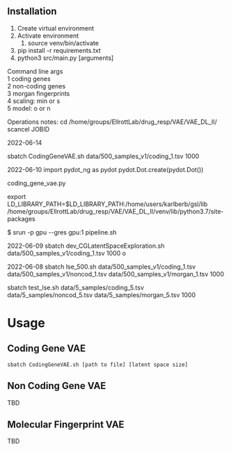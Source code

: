 ## Installation

1. Create virtual environment
2. Activate environment
   1. source venv/bin/activate
3. pip install -r requirements.txt
4. python3 src/main.py [arguments]

Command line args  
1  coding genes  
2  non-coding genes  
3  morgan fingerprints  
4  scaling: min or s  
5  model: o or n   

Operations notes:
cd /home/groups/EllrottLab/drug_resp/VAE/VAE_DL_II/
scancel JOBID

2022-06-14

sbatch CodingGeneVAE.sh data/500_samples_v1/coding_1.tsv 1000

2022-06-10
import pydot_ng as pydot
pydot.Dot.create(pydot.Dot())

coding_gene_vae.py

export LD_LIBRARY_PATH=$LD_LIBRARY_PATH:/home/users/karlberb/gsl/lib
/home/groups/EllrottLab/drug_resp/VAE/VAE_DL_II/venv/lib/python3.7/site-packages

$ srun -p gpu --gres gpu:1 pipeline.sh

2022-06-09
sbatch dev_CGLatentSpaceExploration.sh data/500_samples_v1/coding_1.tsv 1000 o

2022-06-08
sbatch lse_500.sh data/500_samples_v1/coding_1.tsv data/500_samples_v1/noncod_1.tsv data/500_samples_v1/morgan_1.tsv 1000

sbatch test_lse.sh data/5_samples/coding_5.tsv data/5_samples/noncod_5.tsv data/5_samples/morgan_5.tsv 1000

# Usage

## Coding Gene VAE

```
sbatch CodingGeneVAE.sh [path to file] [latent space size]
```

## Non Coding Gene VAE

TBD

## Molecular Fingerprint VAE

TBD

